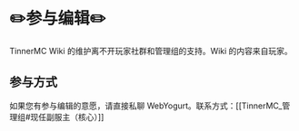 # ✏️参与编辑✏️
TinnerMC Wiki 的维护离不开玩家社群和管理组的支持。Wiki 的内容来自玩家。

## 参与方式
如果您有参与编辑的意愿，请直接私聊 WebYogurt。联系方式：[[TinnerMC_管理组#现任副服主（核心）]]